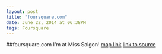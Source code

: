```yaml
---
layout: post
title: "foursquare.com"
date: June 22, 2014 at 06:38PM
tags: Foursquare
---
```

##foursquare.com
I'm at Miss Saigon! [map link](http://ift.tt/1nXMdbL)
[link to source](http://ift.tt/V2hTjV) 

